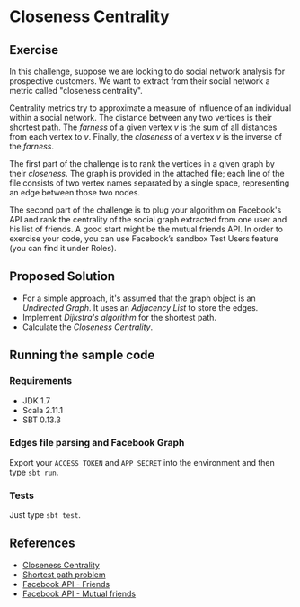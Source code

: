 # Closeness Centrality

## Exercise

In this challenge, suppose we are looking to do social network analysis
for prospective customers. We want to extract from their social network
a metric called "closeness centrality".

Centrality metrics try to approximate a measure of influence of an
individual within a social network. The distance between any two
vertices is their shortest path. The *farness* of a given vertex *v* is
the sum of all distances from each vertex to *v*. Finally, the
*closeness* of a vertex *v* is the inverse of the *farness*.

The first part of the challenge is to rank the vertices in a given graph
by their *closeness*. The graph is provided in the attached file; each
line of the file consists of two vertex names separated by a single
space, representing an edge between those two nodes.

The second part of the challenge is to plug your algorithm on Facebook's
API and rank the centrality of the social graph extracted from one user
and his list of friends. A good start might be the mutual friends API.
In order to exercise your code, you can use Facebook’s sandbox Test
Users feature (you can find it under Roles).

## Proposed Solution

* For a simple approach, it's assumed that the graph object is an
_Undirected Graph_. It uses an _Adjacency List_ to store the edges.
* Implement _Dijkstra's algorithm_ for the shortest path.
* Calculate the _Closeness Centrality_.

## Running the sample code

### Requirements

* JDK 1.7
* Scala 2.11.1
* SBT 0.13.3

### Edges file parsing and Facebook Graph

Export your `ACCESS_TOKEN` and `APP_SECRET` into the environment and then type `sbt run`.

### Tests

Just type `sbt test`.

## References

* [Closeness Centrality](http://en.wikipedia.org/wiki/Centrality#Closeness_centrality)
* [Shortest path problem](http://en.wikipedia.org/wiki/Shortest_path_problem)
* [Facebook API - Friends](https://developers.facebook.com/docs/graph-api/reference/v2.0/user/friends)
* [Facebook API - Mutual friends](https://developers.facebook.com/docs/graph-api/reference/v2.0/user.context/mutual_friends)
